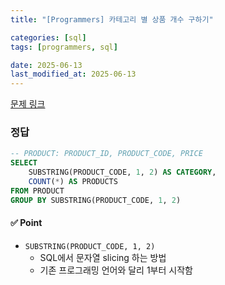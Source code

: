 ```yaml
---
title: "[Programmers] 카테고리 별 상품 개수 구하기"

categories: [sql]
tags: [programmers, sql]

date: 2025-06-13
last_modified_at: 2025-06-13
---
```

[문제 링크](https://school.programmers.co.kr/learn/courses/30/lessons/131529)

### 정답
```sql
-- PRODUCT: PRODUCT_ID, PRODUCT_CODE, PRICE
SELECT 
    SUBSTRING(PRODUCT_CODE, 1, 2) AS CATEGORY, 
    COUNT(*) AS PRODUCTS
FROM PRODUCT
GROUP BY SUBSTRING(PRODUCT_CODE, 1, 2)
```

#### ✅ Point
- `SUBSTRING(PRODUCT_CODE, 1, 2)`
    - SQL에서 문자열 slicing 하는 방법
    - 기존 프로그래밍 언어와 달리 1부터 시작함

